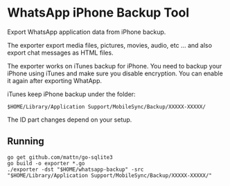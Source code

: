 # WhatsApp iPhone Backup Tool

Export WhatsApp application data from iPhone backup.

The exporter export media files, pictures, movies, audio, etc ... and also export
chat messages as HTML files.

The exporter works on iTunes backup for iPhone. You need to backup your iPhone using
iTunes and make sure you disable encryption. You can enable it again after exporting
WhatApp.

iTunes keep iPhone backup under the folder:

    $HOME/Library/Application Support/MobileSync/Backup/XXXXX-XXXXX/

The ID part changes depend on your setup.

## Running

    go get github.com/mattn/go-sqlite3
    go build -o exporter *.go
    ./exporter -dst "$HOME/whatsapp-backup" -src "$HOME/Library/Application Support/MobileSync/Backup/XXXXX-XXXXX/"